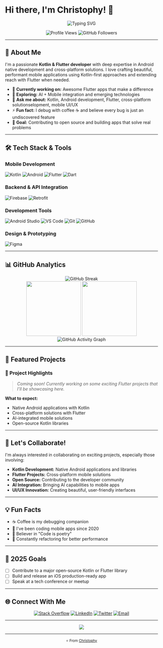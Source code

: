 # Hi there, I'm Christophy! 👋

<div align="center">
  <img src="https://readme-typing-svg.herokuapp.com/?lines=Kotlin+%26+Flutter+Developer;Android+Native+Expert;Cross-Platform+Enthusiast;AI+%2B+Mobile+Explorer;Coffee-Driven+Debugger&font=Fira%20Code&center=true&width=380&height=50&duration=4000&pause=1000" alt="Typing SVG">
</div>

<p align="center">
  <img src="https://komarev.com/ghpvc/?username=christophybarth&label=Profile%20Views&color=0e75b6&style=flat" alt="Profile Views" />
  <img src="https://img.shields.io/github/followers/christophybarth?label=Followers&style=social" alt="GitHub Followers" />
</p>

---

## 🚀 About Me

I'm a passionate **Kotlin & Flutter developer** with deep expertise in Android native development and cross-platform solutions. I love crafting beautiful, performant mobile applications using Kotlin-first approaches and extending reach with Flutter when needed.

- 🔭 **Currently working on:** Awesome Flutter apps that make a difference
- 🌱 **Exploring:** AI + Mobile integration and emerging technologies
- 💬 **Ask me about:** Kotlin, Android development, Flutter, cross-platform solutionselopment, mobile UI/UX
- ⚡ **Fun fact:** I debug with coffee ☕ and believe every bug is just an undiscovered feature
- 🎯 **Goal:** Contributing to open source and building apps that solve real problems

---

## 🛠️ Tech Stack & Tools

### **Mobile Development**
![Kotlin](https://img.shields.io/badge/Kotlin-0095D5?style=for-the-badge&logo=kotlin&logoColor=white)
![Android](https://img.shields.io/badge/Android-3DDC84?style=for-the-badge&logo=android&logoColor=white)
![Flutter](https://img.shields.io/badge/Flutter-02569B?style=for-the-badge&logo=flutter&logoColor=white)
![Dart](https://img.shields.io/badge/Dart-0175C2?style=for-the-badge&logo=dart&logoColor=white)

### **Backend & API Integration**
![Firebase](https://img.shields.io/badge/Firebase-039BE5?style=for-the-badge&logo=Firebase&logoColor=white)
![Retrofit](https://img.shields.io/badge/Retrofit-48B983?style=for-the-badge&logo=square&logoColor=white)

### **Development Tools**
![Android Studio](https://img.shields.io/badge/Android%20Studio-3DDC84.svg?style=for-the-badge&logo=android-studio&logoColor=white)
![VS Code](https://img.shields.io/badge/Visual%20Studio%20Code-0078d7.svg?style=for-the-badge&logo=visual-studio-code&logoColor=white)
![Git](https://img.shields.io/badge/git-%23F05033.svg?style=for-the-badge&logo=git&logoColor=white)
![GitHub](https://img.shields.io/badge/github-%23121011.svg?style=for-the-badge&logo=github&logoColor=white)

### **Design & Prototyping**
![Figma](https://img.shields.io/badge/figma-%23F24E1E.svg?style=for-the-badge&logo=figma&logoColor=white)

---

## 📊 GitHub Analytics

<div align="center">
  <img src="https://github-readme-streak-stats.herokuapp.com/?user=christophybarth&theme=tokyonight" alt="GitHub Streak" />
</div>

<div align="center">
  <img height="180em" src="https://github-readme-stats.vercel.app/api?username=christophybarth&show_icons=true&theme=tokyonight&include_all_commits=true&count_private=true"/>
  <img height="180em" src="https://github-readme-stats.vercel.app/api/top-langs/?username=christophybarth&layout=compact&theme=tokyonight&langs_count=8"/>
</div>

<div align="center">
  <img src="https://github-readme-activity-graph.vercel.app/graph?username=christophybarth&theme=tokyo-night&bg_color=1a1b27&color=a9b1d6&line=f7768e&point=73daca&area=true&hide_border=true" alt="GitHub Activity Graph" />
</div>

---

## 💼 Featured Projects

### 🚀 Project Highlights
> *Coming soon! Currently working on some exciting Flutter projects that I'll be showcasing here.*

**What to expect:**
- Native Android applications with Kotlin
- Cross-platform solutions with Flutter
- AI-integrated mobile solutions
- Open-source Kotlin libraries

---

## 🤝 Let's Collaborate!

I'm always interested in collaborating on exciting projects, especially those involving:

- **Kotlin Development:** Native Android applications and libraries
- **Flutter Projects:** Cross-platform mobile solutions
- **Open Source:** Contributing to the developer community
- **AI Integration:** Bringing AI capabilities to mobile apps
- **UI/UX Innovation:** Creating beautiful, user-friendly interfaces

---

## 💡 Fun Facts

- ☕ Coffee is my debugging companion
- 📱 I've been coding mobile apps since 2020
- 🌟 Believer in "Code is poetry"
- 🔄 Constantly refactoring for better performance

---

## 🎯 2025 Goals

- [ ] Contribute to a major open-source Kotlin or Flutter library
- [ ] Build and release an iOS production-ready app
- [ ] Speak at a tech conference or meetup

---

## 🌐 Connect With Me

<div align="center">
  
[![Stack Overflow](https://img.shields.io/badge/Stack%20Overflow-FE7A16?style=for-the-badge&logo=stack-overflow&logoColor=white)](https://stackoverflow.com/users/13887525/christophy-barth?tab=profile)
[![LinkedIn](https://img.shields.io/badge/LinkedIn-0077B5?style=for-the-badge&logo=linkedin&logoColor=white)](https://www.linkedin.com/in/Christopher-Okeke-3b8979172/)
[![Twitter](https://img.shields.io/badge/Twitter-1DA1F2?style=for-the-badge&logo=twitter&logoColor=white)](https://twitter.com/christophybarth)
[![Email](https://img.shields.io/badge/Email-D14836?style=for-the-badge&logo=gmail&logoColor=white)](mailto:christopherbartholomewokeke@gmail.com)

</div>

---

<div align="center">
  <img src="https://capsule-render.vercel.app/api?type=waving&color=gradient&height=100&section=footer&text=Thanks%20for%20visiting!&fontSize=16&fontAlignY=65&desc=Let's%20build%20something%20amazing%20together&descAlignY=51&descAlign=center" />
</div>

---

<div align="center">
  <sub>⭐️ From <a href="https://github.com/christophybarth">Christophy</a></sub>
</div>

